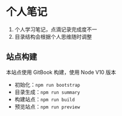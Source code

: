 # 个人笔记

1. 个人学习笔记，点滴记录完成度不一
2. 目录结构会根据个人思维随时调整

## 站点构建

本站点使用 GitBook 构建，使用 Node V10 版本

- 初始化：`npm run bootstrap`
- 目录生成：`npm run summary`
- 构建站点：`npm run build`
- 预览站点：`npm run preview`
